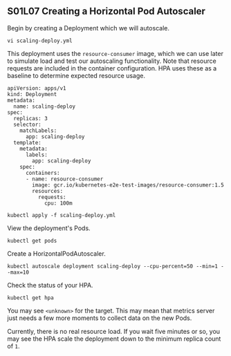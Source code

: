 ## S01L07 Creating a Horizontal Pod Autoscaler
Begin by creating a Deployment which we will autoscale.

```
vi scaling-deploy.yml
```

This deployment uses the `resource-consumer` image, which we can use later to simulate load and test our autoscaling functionality. Note that resource requests are included in the container configuration. HPA uses these as a baseline to determine expected resource usage.

```
apiVersion: apps/v1
kind: Deployment
metadata:
  name: scaling-deploy
spec:
  replicas: 3
  selector:
    matchLabels:
      app: scaling-deploy
  template:
    metadata:
      labels:
        app: scaling-deploy
    spec:
      containers:
      - name: resource-consumer
        image: gcr.io/kubernetes-e2e-test-images/resource-consumer:1.5
        resources:
          requests:
            cpu: 100m
```

```
kubectl apply -f scaling-deploy.yml
```

View the deployment's Pods.

```
kubectl get pods
```

Create a HorizontalPodAutoscaler.

```
kubectl autoscale deployment scaling-deploy --cpu-percent=50 --min=1 --max=10
```

Check the status of your HPA.

```
kubectl get hpa
```

You may see `<unknown>` for the target. This may mean that metrics server just needs a few more moments to collect data on the new Pods.

Currently, there is no real resource load. If you wait five minutes or so, you may see the HPA scale the deployment down to the minimum replica count of `1`.
